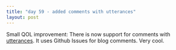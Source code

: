 ```yaml
---
title: "day 59 - added comments with utterances"
layout: post
---
```

Small QOL improvement: There is now support for comments with [utterances](https://utteranc.es/). It uses Github Issues for blog comments. Very cool. 